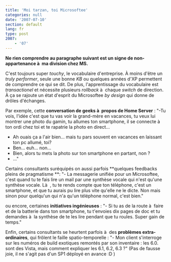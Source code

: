 ```yaml
---
title: 'Moi tarzan, toi Microsoftee'
categories: null
date: '2007-07-10'
section: default
lang: fr
type: post
2007:
    - '07'
---
```


**Ne rien comprendre au paragraphe suivant est un signe de non-appartenance à  ma division chez MS.**

C'est toujours super _touchy_, le vocabulaire d'entreprise. À moins d'être un _truly performer_, seule une bonne _KB_ ou quelques années d'XP permettent de comprendre ce qui se dit. De plus, l'apprentissage du vocabulaire est _transactionel_ et nécessite plusieurs _rollback_ à  chaque _switch_ de direction. À ça se rajoute un état d'esprit du Microsoftee _by design_ qui donne de drôles d'échanges.

Par exemple, cette **conversation de geeks à  propos de Home Server**&nbsp;:
"-Tu vois, l'idée c'est que tu vas voir la grand-mère en vacances, tu veux lui montrer une photo du gamin, tu allumes ton smartphone, il se connecte à  ton ordi chez toi et te rapatrie la photo en direct…
- Ah ouais ça a l'air bien… mais tu pars souvent en vacances en laissant ton pc allumé, toi?
- Ben… euh… non…
- Bien, alors tu mets la photo sur ton smartphone en partant, non&nbsp;?
- …"

Certains consultants suréquipés on aussi parfois **quelques feedbacks pleins de pragmatisme **:
"- La messagerie unifiée pour un Microsoftee, c'est quand tu te fais lire un mail par une synthèse vocale qui n'est qu'une synthèse vocale. Là  , tu te rends compte que ton téléphone, c'est un smartphone, et que tu aurais pu lire plus vite qu'elle ne le dicte. Non mais sinon pour quelqu'un qui n'a qu'un téléphone normal, c'est bien."

ou encore, certaines **initiatives ingénieuses**&nbsp;:
"- Si tu as de la route à  faire et de la batterie dans ton smartphone, tu t'envoies dix pages de doc et tu demandes à  la synthèse de te les lire pendant que tu roules. Super gain de temps."

Enfin, certains consultants se heurtent parfois à  des **problèmes extra-ordinaires**, qui frôlent le faille spatio-temporelle&nbsp;:
"- Mon client s'interroge sur les numéros de build exotiques remontés par son inventaire&nbsp;: les 6.0\. sont des Vista, mais comment expliquer les 6.1, 6.2, 6.3&nbsp;?"
(Pas de fausse joie, il ne s'agit pas d'un SP1 déployé en avance&nbsp;:D )